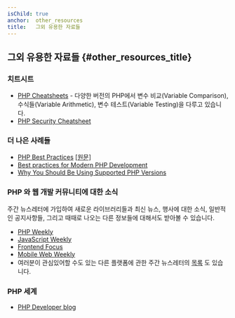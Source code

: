 ```yaml
---
isChild: true
anchor:  other_resources
title:   그외 유용한 자료들
---
```


## 그외 유용한 자료들 {#other_resources_title}

### 치트시트

* [PHP Cheatsheets](http://phpcheatsheets.com/) - 다양한 버전의 PHP에서 변수 비교(Variable Comparison),
수식들(Variable Arithmetic), 변수 테스트(Variable Testing)을 다루고 있습니다.
* [PHP Security Cheatsheet](https://www.owasp.org/index.php/PHP_Security_Cheat_Sheet)

### 더 나은 사례들

* [PHP Best Practices](http://www.meye.net/php-best-practices/) [[원문]](https://phpbestpractices.org/)
* [Best practices for Modern PHP Development](https://www.airpair.com/php/posts/best-practices-for-modern-php-development)
* [Why You Should Be Using Supported PHP Versions](https://kinsta.com/blog/php-versions/)

### PHP 와 웹 개발 커뮤니티에 대한 소식

주간 뉴스레터에 가입하여 새로운 라이브러리들과 최신 뉴스, 행사에 대한 소식, 일반적인 공지사항들,
그리고 때때로 나오는 다른 정보들에 대해서도 받아볼 수 있습니다.

* [PHP Weekly](http://www.phpweekly.com)
* [JavaScript Weekly](https://javascriptweekly.com/)
* [Frontend Focus](https://frontendfoc.us/)
* [Mobile Web Weekly](https://mobiledevweekly.com/)
* 여러분이 관심있어할 수도 있는 다른 플랫폼에 관한 주간 뉴스레터의
[목록](https://github.com/jondot/awesome-weekly) 도 있습니다.

### PHP 세계

* [PHP Developer blog](https://blog.phpdeveloper.org/)
